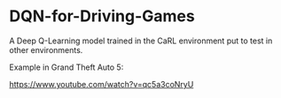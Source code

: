 # DQN-for-Driving-Games
A Deep Q-Learning model trained in the CaRL environment put to test in other environments.

Example in Grand Theft Auto 5:

https://www.youtube.com/watch?v=qc5a3coNryU
